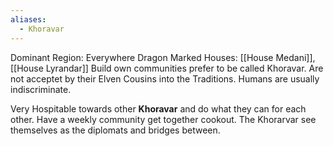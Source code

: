 ```yaml
---
aliases:
  - Khoravar
---
```

Dominant Region: Everywhere
Dragon Marked Houses: [[House Medani]], [[House Lyrandar]]
Build own communities prefer to be called Khoravar. Are not acceptet by their Elven Cousins into the Traditions. Humans are usually indiscriminate.

Very Hospitable towards other **Khoravar** and do what they can for each other. Have a weekly community get together cookout. The Khorarvar see themselves as the diplomats and bridges between. 